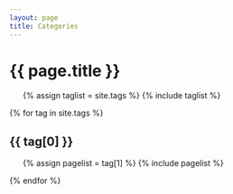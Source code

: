 ```yaml
---
layout: page
title: Categories
---
```

{{ page.title }}
================

<ul class="tags">
{% assign taglist = site.tags %}
{% include taglist %}
</ul>

{% for tag in site.tags %}
  <h2 id="{{ tag[0] }}">{{ tag[0] }}</h2>
  <ul>
  {% assign pagelist = tag[1] %}
  {% include pagelist %}
  </ul>
{% endfor %}
